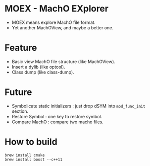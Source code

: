 # MOEX - MachO EXplorer

- MOEX means explore MachO file format.
- Yet another MachOView, and maybe a better one.

# Feature

- Basic view MachO file structure (like MachOView).
- Insert a dylib (like optool).
- Class dump (like class-dump).


# Future

- Symbolicate static initializers : just drop dSYM into `mod_func_init` section.
- Restore Symbol : one key to restore symbol.
- Compare MachO : compare two macho files.


# How to build

```
brew install cmake
brew install boost --c++11
```

